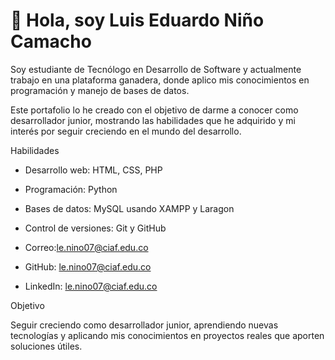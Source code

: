 # 👋 Hola, soy Luis Eduardo Niño Camacho

Soy estudiante de Tecnólogo en Desarrollo de Software y actualmente trabajo en una plataforma ganadera, donde aplico mis conocimientos en programación y manejo de bases de datos.  

Este portafolio lo he creado con el objetivo de darme a conocer como desarrollador junior, mostrando las habilidades que he adquirido y mi interés por seguir creciendo en el mundo del desarrollo.

 Habilidades

- Desarrollo web: HTML, CSS, PHP  
- Programación: Python  
- Bases de datos: MySQL usando XAMPP y Laragon  
- Control de versiones: Git y GitHub  





- Correo:le.nino07@ciaf.edu.co
- GitHub: le.nino07@ciaf.edu.co
- LinkedIn: le.nino07@ciaf.edu.co


 Objetivo

Seguir creciendo como desarrollador junior, aprendiendo nuevas tecnologías y aplicando mis conocimientos en proyectos reales que aporten soluciones útiles.
